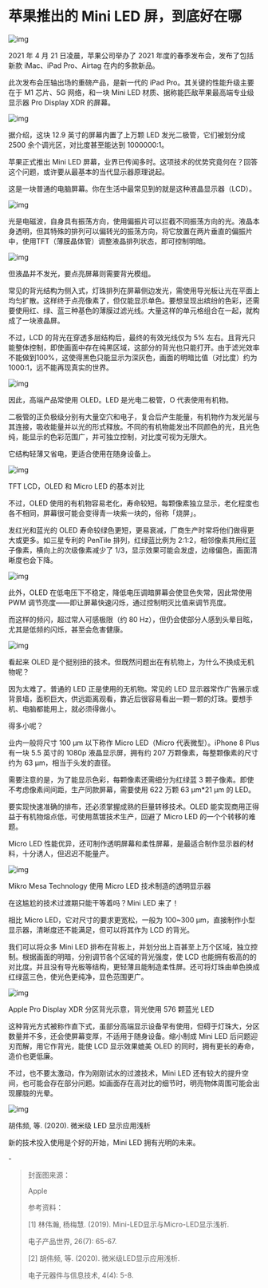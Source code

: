 # 苹果推出的 Mini LED 屏，到底好在哪

![img](https://mmbiz.qpic.cn/mmbiz_png/SlOqFKqEO4EUGtomScvumKYsyFDEmgedH7gj9poypcMricm7rA1ib0ZqjB8mzRYLfbnaDSAeiahvN1XI6re5jPQSw/640?wx_fmt=png)

2021 年 4 月 21 日凌晨，苹果公司举办了 2021 年度的春季发布会，发布了包括新款 iMac、iPad Pro、Airtag 在内的多款新品。

此次发布会压轴出场的重磅产品，是新一代的 iPad Pro。其关键的性能升级主要在于 M1 芯片、5G 网络，和一块 Mini LED 材质、据称能匹敌苹果最高端专业级显示器 Pro Display XDR 的屏幕。

![img](https://mmbiz.qpic.cn/mmbiz_png/SlOqFKqEO4EUGtomScvumKYsyFDEmged5gIzLJGN4KINE83fic0Fqv4MYmeIxpjP07zokBb3tAk9gScibJ0Lggzg/640?wx_fmt=png)

据介绍，这块 12.9 英寸的屏幕内置了上万颗 LED 发光二极管，它们被划分成 2500 余个调光区，对比度甚至能达到 1000000:1。

苹果正式推出 Mini LED 屏幕，业界已传闻多时。这项技术的优势究竟何在？回答这个问题，或许要从最基本的当代显示器原理说起。

这是一块普通的电脑屏幕。你在生活中最常见到的就是这种液晶显示器（LCD）。

![img](https://mmbiz.qpic.cn/mmbiz_png/SlOqFKqEO4FN27AgGrVZOqttkZkAvPPF2KBN5YiaZaewrCC6YEcuHDopvQh1NHjicM0yJ0kbTtaKBWxrhfAm53GQ/640?wx_fmt=png)

光是电磁波，自身具有振荡方向，使用偏振片可以拦截不同振荡方向的光。液晶本身透明，但其特殊的排列可以偏转光的振荡方向，将它放置在两片垂直的偏振片中，使用TFT（薄膜晶体管）调整液晶排列状态，即可控制明暗。

![img](https://mmbiz.qpic.cn/mmbiz_gif/SlOqFKqEO4FN27AgGrVZOqttkZkAvPPFcB79lZuwiccZyyAfzIbfCGftBpxT5ImTc0Sd8mt4WYThg7UicreYecfQ/640?wx_fmt=gif)

但液晶并不发光，要点亮屏幕则需要背光模组。

常见的背光结构为侧入式，灯珠排列在屏幕侧边发光，需使用导光板让光在平面上均匀扩散。这样终于点亮像素了，但仅能显示单色。要想呈现出缤纷的色彩，还需要使用红、绿、蓝三种基色的薄膜过滤光线。大量这样的单元格组合在一起，就构成了一块液晶屏。

不过，LCD 的背光在穿透多层结构后，最终的有效光线仅为 5% 左右。且背光只能整体控制，即使画面中存在纯黑区域，这部分的背光也只能打开。由于滤光效率不能做到100%，这使得黑色只能显示为深灰色，画面的明暗比值（对比度）约为 1000:1，远不能再现真实的世界。

![img](https://mmbiz.qpic.cn/mmbiz_png/SlOqFKqEO4FN27AgGrVZOqttkZkAvPPFCQJepgzQJ2RwAib4wFAs5yhNw84dFMicCeudmibsibTR2fV4ibq6qviauDNg/640?wx_fmt=png)

因此，高端产品常使用 OLED。LED 是光电二极管，O 代表使用有机物。

二极管的正负极级分别有大量空穴和电子，复合后产生能量，有机物作为发光层与其连接，吸收能量并以光的形式释放。不同的有机物能发出不同颜色的光，且光色纯，能显示的色彩范围广，并可独立控制，对比度可视为无限大。

它结构轻薄又省电，更适合使用在随身设备上。

![img](https://mmbiz.qpic.cn/mmbiz_png/SlOqFKqEO4FN27AgGrVZOqttkZkAvPPFMBa8WsVv1TPth1haucduWflwKtgA6AcEDmotibG77Iu5FqEhmcyDzEA/640?wx_fmt=png)

TFT LCD，OLED 和 Micro LED 的基本对比

不过，OLED 使用的有机物容易老化，寿命较短。每颗像素独立显示，老化程度也各不相同，屏幕很可能会变得青一块紫一块的，俗称「烧屏」。

发红光和蓝光的 OLED 寿命较绿色更短，更易衰减，厂商生产时常将他们做得更大或更多。如三星专利的 PenTile 排列，红绿蓝比例为 2:1:2，相邻像素共用红蓝子像素，横向上的次级像素减少了 1/3，显示效果可能会发虚，边缘偏色，画面清晰度也会下降。

![img](https://mmbiz.qpic.cn/mmbiz_png/SlOqFKqEO4FN27AgGrVZOqttkZkAvPPF28X5vaUkXayyNdpICCDRa4BBl4WsWapvYjWUZaX4nxP1CKy993QI5g/640?wx_fmt=png)

此外，OLED 在低电压下不稳定，降低电压调暗屏幕会使显色失常，因此常使用 PWM 调节亮度——即让屏幕快速闪烁，通过控制明灭比值来调节亮度。

而这样的频闪，超过常人可感极限（约 80 Hz），但仍会使部分人感到头晕目眩，尤其是低频的闪烁，甚至会危害健康。

![img](https://mmbiz.qpic.cn/mmbiz_png/SlOqFKqEO4FN27AgGrVZOqttkZkAvPPFu07pq9CIY9G56XJDGpFfAVcudK7P7QLWlGjeVic2ibW8YLDNrVA9laJQ/640?wx_fmt=png)

看起来 OLED 是个挺别扭的技术。但既然问题出在有机物上，为什么不换成无机物呢？

因为太难了。普通的 LED 正是使用的无机物。常见的 LED 显示器常作广告展示或背景墙，面积巨大，供远距离观看，靠近后很容易看出一颗一颗的灯珠。要想手机、电脑都能用上，就必须得做小。

得多小呢？

业内一般将尺寸 100 μm 以下称作 Micro LED（Micro 代表微型）。iPhone 8 Plus 有一块 5.5 英寸的 1080p 液晶显示屏，拥有约 207 万颗像素，每整颗像素的尺寸约为 63 μm，相当于头发的直径。

需要注意的是，为了能显示色彩，每颗像素还需细分为红绿蓝 3 颗子像素。即使不考虑像素间间距，生产同款屏幕，需要使用 622 万颗 63 μm*21 μm 的 LED。

要实现快速准确的排布，还必须掌握成熟的巨量转移技术。OLED 能实现商用正得益于有机物熔点低，可使用蒸镀技术生产，回避了 Micro LED 的一个个转移的难题。

Micro LED 性能优异，还可制作透明屏幕和柔性屏幕，是最适合制作显示器的材料，十分诱人，但迟迟不能量产。

![img](https://mmbiz.qpic.cn/mmbiz_png/SlOqFKqEO4FN27AgGrVZOqttkZkAvPPFusPWleBZ4BXiaDjvVAaKF3JyAPiaQLStsQ3ehZ48h118ScG7YVoNeN6w/640?wx_fmt=png)

Mikro Mesa Technology 使用 Micro LED 技术制造的透明显示器

在这尴尬的技术过渡期只能干等着吗？Mini LED 来了！

相比 Micro LED，它对尺寸的要求更宽松，一般为 100~300 μm，直接制作小型显示器，清晰度还不能满足，但可以将其作为 LCD 的背光。

我们可以将众多 Mini LED 排布在背板上，并划分出上百甚至上万个区域，独立控制。根据画面的明暗，分别调节各个区域的背光强度，使 LCD 也能拥有极高的的对比度。并且没有导光板等结构，更轻薄且能制造柔性屏。还可将灯珠由单色换成红绿蓝三色，使光色更纯净，显色范围更广。

![img](https://mmbiz.qpic.cn/mmbiz_gif/SlOqFKqEO4EUGtomScvumKYsyFDEmgedumictnjT2ibI2KM6gZkUc3gxUJy89K2KhVNpRACzW3Y1K8LHOyAqCI1Q/640?wx_fmt=gif)

Apple Pro Display XDR 分区背光示意，背光使用 576 颗蓝光 LED

这种背光方式被称作直下式，虽部分高端显示设备早有使用，但碍于灯珠大，分区数量并不多，还会使屏幕变厚，不适用于随身设备。缩小制成 Mini LED 后问题迎刃而解，用它作背光，能使 LCD 显示效果媲美 OLED 的同时，拥有更长的寿命，造价也更低廉。

不过，也不要太激动，作为刚刚试水的过渡技术，Mini LED 还有较大的提升空间，也可能会存在部分问题。如画面存在高对比的细节时，明亮物体周围可能会出现朦胧的光晕。

![img](https://mmbiz.qpic.cn/mmbiz_png/SlOqFKqEO4FN27AgGrVZOqttkZkAvPPFq9iazOsDOWoSvTiaia3g3QQHJXibWgnGGDFV8RiclmKFmeEHrtIDT9QCkiag/640?wx_fmt=png)

胡伟频, 等. (2020). 微米级 LED 显示应用浅析

新的技术投入使用是个好的开始，Mini LED 拥有光明的未来。

\-

> 封面图来源：
>
> Apple
>
> 参考资料：
>
> [1] 林伟瀚, 杨梅慧. (2019). Mini-LED显示与Micro-LED显示浅析.
>
> 电子产品世界, 26(7): 65-67.
>
> [2] 胡伟频, 等. (2020). 微米级LED显示应用浅析.
>
> 电子元器件与信息技术, 4(4): 5-8.
